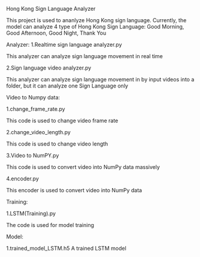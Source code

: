 Hong Kong Sign Language Analyzer

This project is used to ananlyze Hong Kong sign language. Currently, the model can analyze 4 type of Hong Kong Sign Language: Good Morning, Good Afternoon, Good Night, Thank You


Analyzer:
1.Realtime sign language analyzer.py

This analyzer can analyze sign language movement in real time

2.Sign language video analyzer.py

This analyzer can analyze sign language movement in by input videos into a folder, but it can analyze one Sign Language only

Video to Numpy data:

1.change_frame_rate.py

This code is used to change video frame rate 

 
2.change_video_length.py

This code is used to change video length

 
3.Video to NumPY.py

This code is used to convert video into NumPy data massively

 
4.encoder.py

This encoder is used to convert video into NumPy data


Training:

1.LSTM(Training).py

The code is used for model training


Model:

1.trained_model_LSTM.h5
A trained LSTM model
